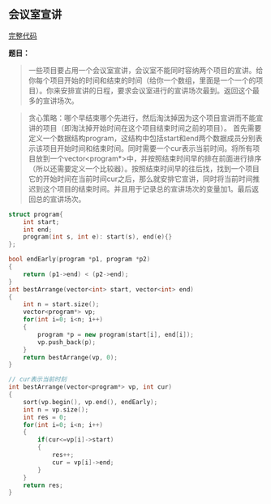 ## 会议室宣讲
[完整代码](https://github.com/ludandandan/Programmer-interview-guide/blob/master/Chapter00_BasicVideo/BestArrange.cpp)

**题目：**
> 一些项目要占用一个会议室宣讲，会议室不能同时容纳两个项目的宣讲。给你每个项目开始的时间和结束的时间（给你一个数组，里面是一个一个的项目）。你来安排宣讲的日程，要求会议室进行的宣讲场次最到。返回这个最多的宣讲场次。

> 贪心策略：哪个早结束哪个先进行，然后淘汰掉因为这个项目宣讲而不能宣讲的项目（即淘汰掉开始时间在这个项目结束时间之前的项目）。
> 首先需要定义一个数据结构program，这结构中包括start和end两个数据成员分别表示该项目开始时间和结束时间。同时需要一个cur表示当前时间。将所有项目放到一个vector<program*>中，并按照结束时间早的排在前面进行排序（所以还需要定义一个比较器）。按照结束时间早的往后找，找到一个项目它的开始时间在当前时间cur之后，那么就安排它宣讲，同时将当前时间推迟到这个项目的结束时间。并且用于记录总的宣讲场次的变量加1。最后返回总的宣讲场次。

```c++
struct program{
    int start;
    int end;
    program(int s, int e): start(s), end(e){}
};

bool endEarly(program *p1, program *p2)
{
    return (p1->end) < (p2->end);
}
int bestArrange(vector<int> start, vector<int> end)
{
    int n = start.size();
    vector<program*> vp;
    for(int i=0; i<n; i++)
    {
        program *p = new program(start[i], end[i]);
        vp.push_back(p);
    }
    return bestArrange(vp, 0);
}

// cur表示当前时刻
int bestArrange(vector<program*> vp, int cur)
{
    sort(vp.begin(), vp.end(), endEarly);
    int n = vp.size();
    int res = 0;
    for(int i=0; i<n; i++)
    {
        if(cur<=vp[i]->start)
        {
            res++;
            cur = vp[i]->end;
        }
    }
    return res;
}

```